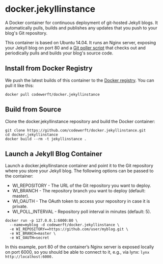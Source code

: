 docker.jekyllinstance
=====================

A Docker container for continuous deployment of git-hosted Jekyll blogs. It automatically pulls, builds and publishes any updates that you push to your blog's Git repository. 

This container is based on Ubuntu 14.04. It runs an Nginx server, exposing your Jekyll blog on port 80 and a [Git poller script](https://gist.github.com/cwfl/a874c7c1ea782fc066e7) that checks out and periodically pulls and builds your blog's source code.

Install from Docker Registry
----------------------------

We push the latest builds of this container to the [Docker registry](https://registry.hub.docker.com/u/codewerft/docker.jekyllinstance). You can pull it like this:

```
docker pull codewerft/docker.jekyllinstance
```

Build from Source
-----------------

Clone the docker.jekyllinstance repository and build the Docker container:

```
git clone https://github.com/codewerft/docker.jekyllinstance.git
cd docker.jekyllinstance
docker build --rm -t jekyllinstance .
```

Launch a Jekyll Blog Container
------------------------------

Launch a docker.jekyllinstance container and point it to the Git repository where you store your Jekyll blog. The following options can be passed to the container:

* WI_REPOSITORY - The URL of the Git repository you want to deploy.
* WI_BRANCH - The repository branch you want to deploy (default: master).
* WI_OAUTH - The OAuth token to access your repository in case it is private.
* WI_POLL_INTERVAL - Repository poll interval in minutes (default: 5).

```
docker run -p 127.0.0.1:6000:80 \
  --name=myblog -d codewerft/docker.jekyllinstance \
  -e WI_REPOSITORY==https://github.com/user/myblog.git \
  -e WI_BRANCH=master \
  -e WI_OAUTH=secret
```

In this example, port 80 of the container’s Nginx server is exposed locally on port 6000, so you should be able to connect to it, e.g., via lynx: `lynx http://localhost:6000.`

